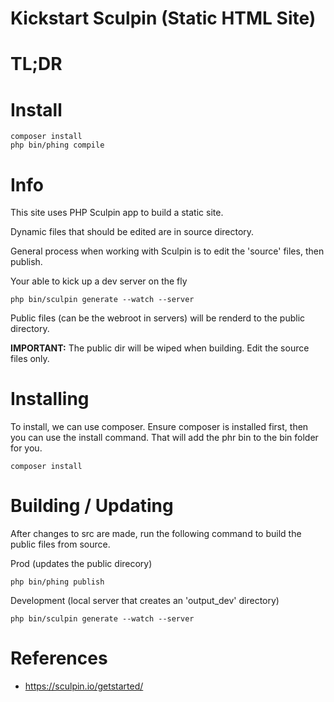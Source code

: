 Kickstart Sculpin (Static HTML Site)
====================================

TL;DR
=====

# Install

    composer install
    php bin/phing compile

Info
====

This site uses PHP Sculpin app to build a static site.

Dynamic files that should be edited are in source directory.

General process when working with Sculpin is to edit the 'source' files, then publish.

Your able to kick up a dev server on the fly

    php bin/sculpin generate --watch --server

Public files (can be the webroot in servers) will be renderd to the public directory.

**IMPORTANT:** The public dir will be wiped when building. Edit the source files only.

Installing
==========

To install, we can use composer. Ensure composer is installed first, then you can use the
install command. That will add the phr bin to the bin folder for you.

    composer install

Building / Updating
===================

After changes to src are made, run the following command to build the public files from source.

Prod (updates the public direcory)

    php bin/phing publish

Development (local server that creates an 'output_dev' directory)

    php bin/sculpin generate --watch --server

References
==========

- https://sculpin.io/getstarted/

